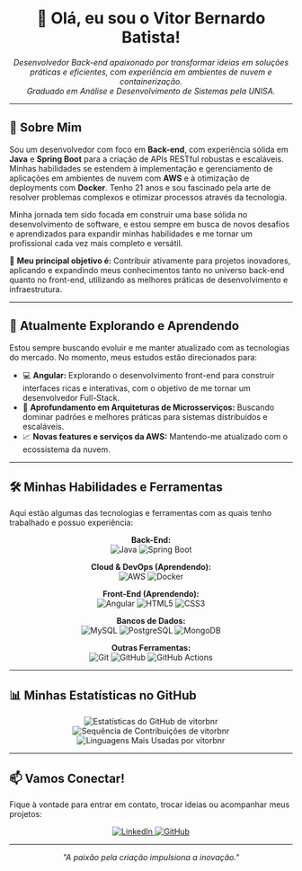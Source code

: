<div align="center">
  <h1>👋 Olá, eu sou o Vitor Bernardo Batista!</h1>
  <p>
    <em>Desenvolvedor Back-end apaixonado por transformar ideias em soluções práticas e eficientes, com experiência em ambientes de nuvem e containerização.</em><br>
    <em>Graduado em Análise e Desenvolvimento de Sistemas pela UNISA.</em>
  </p>
</div>

---

## 🚀 Sobre Mim

Sou um desenvolvedor com foco em **Back-end**, com experiência sólida em **Java** e **Spring Boot** para a criação de APIs RESTful robustas e escaláveis. Minhas habilidades se estendem à implementação e gerenciamento de aplicações em ambientes de nuvem com **AWS** e à otimização de deployments com **Docker**. Tenho 21 anos e sou fascinado pela arte de resolver problemas complexos e otimizar processos através da tecnologia.

Minha jornada tem sido focada em construir uma base sólida no desenvolvimento de software, e estou sempre em busca de novos desafios e aprendizados para expandir minhas habilidades e me tornar um profissional cada vez mais completo e versátil.

🎯 **Meu principal objetivo é:** Contribuir ativamente para projetos inovadores, aplicando e expandindo meus conhecimentos tanto no universo back-end quanto no front-end, utilizando as melhores práticas de desenvolvimento e infraestrutura.

---

## 🌱 Atualmente Explorando e Aprendendo

Estou sempre buscando evoluir e me manter atualizado com as tecnologias do mercado. No momento, meus estudos estão direcionados para:

* 💻 **Angular:** Explorando o desenvolvimento front-end para construir interfaces ricas e interativas, com o objetivo de me tornar um desenvolvedor Full-Stack.
* 🚀 **Aprofundamento em Arquiteturas de Microsserviços:** Buscando dominar padrões e melhores práticas para sistemas distribuídos e escaláveis.
* 📈 **Novas features e serviços da AWS:** Mantendo-me atualizado com o ecossistema da nuvem.

---

## 🛠️ Minhas Habilidades e Ferramentas

Aqui estão algumas das tecnologias e ferramentas com as quais tenho trabalhado e possuo experiência:

<div align="center">
  <p>
    <strong>Back-End:</strong><br>
    <img src="https://img.shields.io/badge/Java-ED8B00?style=for-the-badge&logo=openjdk&logoColor=white" alt="Java"/>
    <img src="https://img.shields.io/badge/Spring Boot-%236DB33F.svg?style=for-the-badge&logo=spring-boot&logoColor=white" alt="Spring Boot"/>
  </p>
  <p>
    <strong>Cloud & DevOps (Aprendendo):</strong><br>
    <img src="https://img.shields.io/badge/AWS-%23FF9900.svg?style=for-the-badge&logo=amazon-aws&logoColor=white" alt="AWS"/>
    <img src="https://img.shields.io/badge/Docker-%232496ED.svg?style=for-the-badge&logo=docker&logoColor=white" alt="Docker"/>
  </p>
  <p>
    <strong>Front-End (Aprendendo):</strong><br>
    <img src="https://img.shields.io/badge/Angular-%23DD0031.svg?style=for-the-badge&logo=angular&logoColor=white" alt="Angular"/>
    <img src="https://img.shields.io/badge/HTML5-%23E34F26.svg?style=for-the-badge&logo=html5&logoColor=white" alt="HTML5"/>
    <img src="https://img.shields.io/badge/CSS3-%231572B6.svg?style=for-the-badge&logo=css3&logoColor=white" alt="CSS3"/>
  </p>
  <p>
    <strong>Bancos de Dados:</strong><br>
    <img src="https://img.shields.io/badge/MySQL-4479A1.svg?style=for-the-badge&logo=mysql&logoColor=white" alt="MySQL"/>
    <img src="https://img.shields.io/badge/PostgreSQL-%23316192.svg?style=for-the-badge&logo=postgresql&logoColor=white" alt="PostgreSQL"/>
    <img src="https://img.shields.io/badge/MongoDB-%234ea94b.svg?style=for-the-badge&logo=mongodb&logoColor=white" alt="MongoDB"/>
  </p>
  <p>
    <strong>Outras Ferramentas:</strong><br>
    <img src="https://img.shields.io/badge/Git-%23F05033.svg?style=for-the-badge&logo=git&logoColor=white" alt="Git"/>
    <img src="https://img.shields.io/badge/GitHub-%23121011.svg?style=for-the-badge&logo=github&logoColor=white" alt="GitHub"/>
    <img src="https://img.shields.io/badge/GitHub%20Actions-%232671E5.svg?style=for-the-badge&logo=githubactions&logoColor=white" alt="GitHub Actions"/>
  </p>
</div>

---


## 📊 Minhas Estatísticas no GitHub

<p align="center">
  <img src="https://github-readme-stats.vercel.app/api?username=vitorbnr&theme=radical&hide_border=false&include_all_commits=true&count_private=true" alt="Estatísticas do GitHub de vitorbnr"/>
  <br/>
  <img src="https://github-readme-streak-stats.herokuapp.com/?user=vitorbnr&theme=radical&hide_border=false" alt="Sequência de Contribuições de vitorbnr"/>
  <br/>
  <img src="https://github-readme-stats.vercel.app/api/top-langs/?username=vitorbnr&theme=radical&hide_border=false&include_all_commits=true&count_private=true&layout=compact" alt="Linguagens Mais Usadas por vitorbnr"/>
</p>

---

## 📫 Vamos Conectar!

Fique à vontade para entrar em contato, trocar ideias ou acompanhar meus projetos:

<p align="center">
  <a href="https://linkedin.com/in/vitorbernardobatista" target="_blank">
    <img src="https://img.shields.io/badge/LinkedIn-%230077B5.svg?style=for-the-badge&logo=linkedin&logoColor=white" alt="LinkedIn">
  </a>
  <a href="https://github.com/vitorbnr" target="_blank">
    <img src="https://img.shields.io/badge/GitHub-%23121011.svg?style=for-the-badge&logo=github&logoColor=white" alt="GitHub">
  </a>
  </p>

---

<p align="center">
  <em>"A paixão pela criação impulsiona a inovação."</em>
</p>
